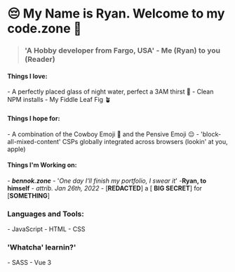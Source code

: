 😔 My Name is Ryan. Welcome to my **code.zone** 🤠
============================================

> ### 'A Hobby developer from Fargo, USA' - Me (Ryan) to you (Reader)

#### Things I love:
\- A perfectly placed glass of night water, perfect a 3AM thirst 🤽 
\- Clean NPM installs 
\- My Fiddle Leaf Fig 🪴

#### Things I hope for:
\- A combination of the Cowboy Emoji 🤠 and the Pensive Emoji 😔 
\- 'block-all-mixed-content' CSPs globally integrated across browsers (lookin' at you, apple) 

#### Things I'm Working on: 
\- ***bennok.zone***  - '*One day I'll finish my portfolio, I swear it*'  -**Ryan, to himself** - *attrib. Jan 26th, 2022*
\- [**REDACTED**] a [ **BIG SECRET**] for [**SOMETHING**]

### Languages and Tools:

\- JavaScript
\- HTML
\- CSS

### 'Whatcha' learnin?'

\- SASS
\- Vue 3
